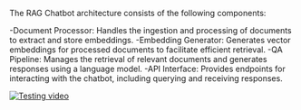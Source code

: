 The RAG Chatbot architecture consists of the following components:

 -Document Processor: Handles the ingestion and processing of documents to extract and store embeddings.
 -Embedding Generator: Generates vector embeddings for processed documents to facilitate efficient retrieval.
 -QA Pipeline: Manages the retrieval of relevant documents and generates responses using a language model.
 -API Interface: Provides endpoints for interacting with the chatbot, including querying and receiving responses.

 [![Testing video](https://img.youtube.com/vi/8_f4_ILazwU/0.jpg)](https://www.youtube.com/watch?v=8_f4_ILazwU&ab_channel=asdasdasd)
